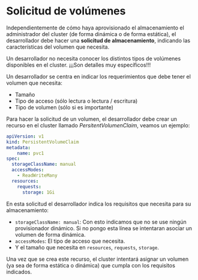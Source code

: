 # Solicitud de volúmenes

Independientemente de cómo haya aprovisionado el almacenamiento el administrador del cluster (de forma dinámica o de forma estática), el desarrollador debe hacer una **solicitud de almacenamiento**, indicando las características del volumen que necesita.

Un desarrollador no necesita conocer los distintos tipos de volúmenes disponibles en el cluster. ¡¡¡Son detalles muy específicos!!!

 Un desarrollador se centra en indicar los requerimientos que debe tener el volumen que necesita:
    
* Tamaño
* Tipo de acceso (sólo lectura o lectura / escritura)
* Tipo de volumen (sólo si es importante)

Para hacer la solicitud de un volumen, el desarrollador debe crear un recurso en el cluster llamado *PersitentVolumenClaim*, veamos un ejemplo:

```yaml
apiVersion: v1
kind: PersistentVolumeClaim
metadata:
    name: pvc1
spec:
  storageClassName: manual
  accessModes:
    - ReadWriteMany
  resources:
    requests:
      storage: 1Gi
```

En esta solicitud el desarrollador indica los requisitos que necesita para su almacenamiento:

* `storageClassName: manual`: Con esto indicamos que no se use ningún provisionador dinámico. Si no pongo esta línea se intentaran asociar un volumen de forma dinámica.
* `accessModes`: El tipo de acceso que necesita.
* Y el tamaño que necesita en `resources`, `requests`, `storage`.

Una vez que se crea este recurso, el cluster intentará asignar un volumen (ya sea de forma estática o dinámica) que cumpla con los requisitos indicados.